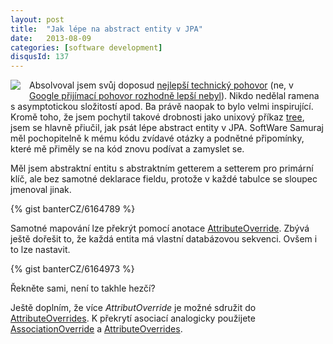 ```yaml
---
layout: post
title:  "Jak lépe na abstract entity v JPA"
date:   2013-08-09
categories: [software development]
disqusId: 137
---
```

<div style="float: left; margin: 0 1em 1em 0; text-align: center;"><a href="http://openclipart.org/detail/94723/database-symbol-by-rg1024"><img src="http://openclipart.org/image/150px/svg_to_png/94723/db.png" /></a></div>Absolvoval jsem svůj doposud <a href="http://www.sw-samuraj.cz/2013/07/hledam-do-sveho-tymu-java-vyvojare.html">nejlepší technický pohovor</a> (ne, v <a href="/item/106">Google přijímací pohovor rozhodně lepší nebyl</a>). Nikdo nedělal ramena s asymptotickou složitostí apod. Ba právě naopak to bylo velmi inspirující. Kromě toho, že jsem pochytil takové drobnosti jako unixový příkaz <a href="http://www.computerhope.com/unix/tree.htm">tree</a>, jsem se hlavně přiučil, jak psát lépe abstract entity v JPA. SoftWare Samuraj měl pochopitelně k mému kódu zvídavé otázky a podnětné připomínky, které mě přiměly se na kód znovu podívat a zamyslet se.
<!--more-->

Měl jsem abstraktní entitu s abstraktním getterem a setterem pro primární klíč, ale bez samotné deklarace fieldu, protože v každé tabulce se sloupec jmenoval jinak.

{% gist banterCZ/6164789 %}

Samotné mapování lze překrýt pomocí anotace <a href="http://docs.oracle.com/javaee/6/api/javax/persistence/AttributeOverride.html">AttributeOverride</a>. Zbývá ještě dořešit to, že každá entita má vlastní databázovou sekvenci. Ovšem i to lze nastavit.

{% gist banterCZ/6164973 %}

Řekněte sami, není to takhle hezčí?

Ještě doplním, že více <i>AttributOverride</i> je možné sdružit do <a href="http://docs.oracle.com/javaee/6/api/javax/persistence/AttributeOverrides.html">AttributeOverrides</a>. K překrytí asociací analogicky použijete <a href="http://docs.oracle.com/javaee/6/api/javax/persistence/AssociationOverride.html">AssociationOverride</a> a <a href="http://docs.oracle.com/javaee/6/api/javax/persistence/AttributeOverrides.html">AttributeOverrides</a>.